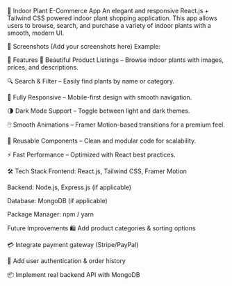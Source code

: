 🌿 Indoor Plant E-Commerce App
An elegant and responsive React.js + Tailwind CSS powered indoor plant shopping application.
This app allows users to browse, search, and purchase a variety of indoor plants with a smooth, modern UI.

📸 Screenshots
(Add your screenshots here)
Example:

🚀 Features
🛒 Beautiful Product Listings – Browse indoor plants with images, prices, and descriptions.

🔍 Search & Filter – Easily find plants by name or category.

📱 Fully Responsive – Mobile-first design with smooth navigation.

🌗 Dark Mode Support – Toggle between light and dark themes.

🖱️ Smooth Animations – Framer Motion-based transitions for a premium feel.

📂 Reusable Components – Clean and modular code for scalability.

⚡ Fast Performance – Optimized with React best practices.

🛠️ Tech Stack
Frontend: React.js, Tailwind CSS, Framer Motion

Backend: Node.js, Express.js (if applicable)

Database: MongoDB (if applicable)

Package Manager: npm / yarn


Future Improvements
🛍️ Add product categories & sorting options

💳 Integrate payment gateway (Stripe/PayPal)

👤 Add user authentication & order history

📦 Implement real backend API with MongoDB
